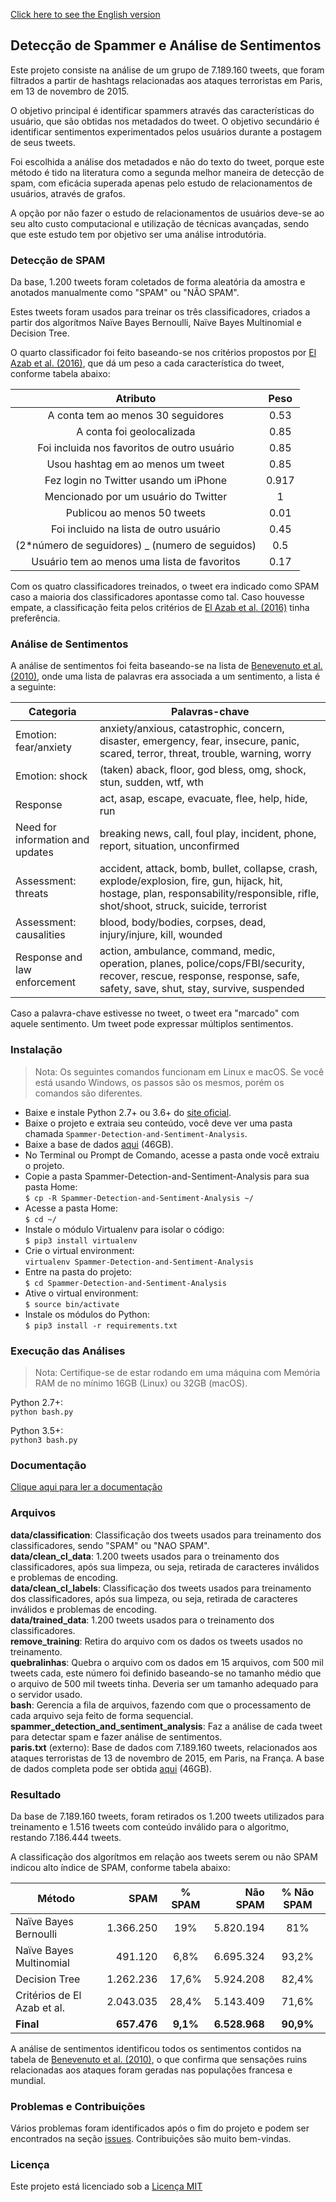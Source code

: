 [Click here to see the English version](README.md)

## Detecção de Spammer e Análise de Sentimentos

Este projeto consiste na análise de um grupo de 7.189.160 tweets, que foram filtrados a partir de hashtags relacionadas aos ataques terroristas em Paris, em 13 de novembro de 2015. 

O objetivo principal é identificar spammers através das características do usuário, que são obtidas nos metadados do tweet. O objetivo secundário é identificar sentimentos experimentados pelos usuários durante a postagem de seus tweets.

Foi escolhida a análise dos metadados e não do texto do tweet, porque este método é tido na literatura como a segunda melhor maneira de detecção de spam, com eficácia superada apenas pelo estudo de relacionamentos de usuários, através de grafos.

A opção por não fazer o estudo de relacionamentos de usuários deve-se ao seu alto custo computacional e utilização de técnicas avançadas, sendo que este estudo tem por objetivo ser uma análise introdutória.

### Detecção de SPAM

Da base, 1.200 tweets foram coletados de forma aleatória da amostra e anotados manualmente como "SPAM" ou "NÃO SPAM".

Estes tweets foram usados para treinar os três classificadores, criados a partir dos algorítmos Naïve Bayes Bernoulli, Naïve Bayes Multinomial e Decision Tree. 

O quarto classificador foi feito baseando-se nos critérios propostos por [El Azab et al. (2016)](http://waset.org/publications/10003176/fake-account-detection-in-twitter-based-on-minimum-weighted-feature-set), que dá um peso a cada característica do tweet, conforme tabela abaixo:

| Atributo                                         | Peso   |
| :----------------------------------------------: |:------:|
| A conta tem ao menos 30 seguidores               | 0.53   |
| A conta foi geolocalizada                        | 0.85   |
| Foi incluida nos favoritos de outro usuário      | 0.85   |
| Usou hashtag em ao menos um tweet                | 0.85   |
| Fez login no Twitter usando um iPhone            | 0.917  |
| Mencionado por um usuário do Twitter             | 1      |
| Publicou ao menos 50 tweets                      | 0.01   |
| Foi incluido na lista de outro usuário           | 0.45   |
| (2*número de seguidores) _ (numero de seguidos)  | 0.5    |
| Usuário tem ao menos uma lista de favoritos      | 0.17   |

Com os quatro classificadores treinados, o tweet era indicado como SPAM caso a maioria dos classificadores  apontasse como tal. Caso houvesse empate, a classificação feita pelos critérios de [El Azab et al. (2016)](http://waset.org/publications/10003176/fake-account-detection-in-twitter-based-on-minimum-weighted-feature-set) tinha preferência.

### Análise de Sentimentos

A análise de sentimentos foi feita baseando-se na lista de [Benevenuto et al. (2010)](http://www.decom.ufop.br/fabricio/download/ceas10.pdf), onde uma lista de palavras era associada a um sentimento, a lista é a seguinte:

| Categoria                        | Palavras-chave                                  |
| ---------------------------------| ------------------------------------------------|
| Emotion: fear/anxiety            | anxiety/anxious, catastrophic, concern, disaster, emergency, fear, insecure, panic, scared, terror, threat, trouble, warning, worry                 |
| Emotion: shock                   | (taken) aback, floor, god bless, omg, shock, stun, sudden, wtf, wth |
| Response                         | act, asap, escape, evacuate, flee, help, hide, run |
| Need for information and updates | breaking news, call, foul play, incident, phone, report, situation, unconfirmed |
| Assessment: threats              | accident, attack, bomb, bullet, collapse, crash, explode/explosion, fire, gun, hijack, hit, hostage, plan, responsability/responsible, rifle, shot/shoot, struck, suicide, terrorist |
| Assessment: causalities          | blood, body/bodies, corpses, dead, injury/injure, kill, wounded |
| Response and law enforcement     | action, ambulance, command, medic, operation, planes, police/cops/FBI/security, recover, rescue, response, response, safe, safety, save, shut, stay, survive, suspended |
  
Caso a palavra-chave estivesse no tweet, o tweet era "marcado" com aquele sentimento. Um tweet pode expressar múltiplos sentimentos.

### Instalação

> Nota: Os seguintes comandos funcionam em Linux e macOS. Se você está usando Windows, os passos são os mesmos, porém os comandos são diferentes.  

* Baixe e instale Python 2.7+ ou 3.6+ do [site oficial](https://www.python.org/downloads/).  
* Baixe o projeto e extraia seu conteúdo, você deve ver uma pasta chamada `Spammer-Detection-and-Sentiment-Analysis`.  
* Baixe a base de dados [aqui](https://mega.nz/#!s7RjwQoI!wGrWRxv-YTj8hLgIh1LZRl-kHfquIbUtrYi6H1VQB-0) (46GB).
* No Terminal ou Prompt de Comando, acesse a pasta onde você extraiu o projeto.  
* Copie a pasta Spammer-Detection-and-Sentiment-Analysis para sua pasta Home:  
```$ cp -R Spammer-Detection-and-Sentiment-Analysis ~/```  
* Acesse a pasta Home:  
```$ cd ~/```  
* Instale o módulo Virtualenv para isolar o código:  
```$ pip3 install virtualenv```  
* Crie o virtual environment:   
```virtualenv Spammer-Detection-and-Sentiment-Analysis```  
* Entre na pasta do projeto:  
```$ cd Spammer-Detection-and-Sentiment-Analysis```  
* Ative o virtual environment:  
```$ source bin/activate```  
* Instale os módulos do Python:  
```$ pip3 install -r requirements.txt``` 

### Execução das Análises
> Nota: Certifique-se de estar rodando em uma máquina com Memória RAM de no mínimo 16GB (Linux) ou 32GB (macOS).  

Python 2.7+:  
```python bash.py```  

Python 3.5+:  
```python3 bash.py```  

### Documentação

[Clique aqui para ler a documentação](DOCS_PT.md)

### Arquivos

**data/classification**: Classificação dos tweets usados para treinamento dos classificadores, sendo "SPAM" ou "NAO SPAM".   
**data/clean_cl_data**:  1.200 tweets usados para o treinamento dos classificadores, após sua limpeza, ou seja, retirada de caracteres inválidos e problemas de encoding.  
**data/clean_cl_labels**: Classificação dos tweets usados para treinamento dos classificadores, após sua limpeza, ou seja, retirada de caracteres inválidos e problemas de encoding.  
**data/trained_data**: 1.200 tweets usados para o treinamento dos classificadores.  
**remove_training**: Retira do arquivo com os dados os tweets usados no treinamento.    
**quebralinhas**: Quebra o arquivo com os dados em 15 arquivos, com 500 mil tweets cada, este número foi definido baseando-se no tamanho médio que o arquivo de 500 mil tweets tinha. Deveria ser um tamanho adequado para o servidor usado.  
**bash**: Gerencia a fila de arquivos, fazendo com que o processamento de cada arquivo seja feito de forma sequencial.  
**spammer_detection_and_sentiment_analysis**: Faz a análise de cada tweet para detectar spam e fazer análise de sentimentos.   
**paris.txt** (externo): Base de dados com 7.189.160 tweets, relacionados aos ataques terroristas de 13 de novembro de 2015, em Paris, na França. A base de dados completa pode ser obtida [aqui](https://mega.nz/#!s7RjwQoI!wGrWRxv-YTj8hLgIh1LZRl-kHfquIbUtrYi6H1VQB-0) (46GB).   

### Resultado

Da base de 7.189.160 tweets, foram retirados os 1.200 tweets utilizados para treinamento e 1.516 tweets com conteúdo inválido para o algoritmo, restando 7.186.444 tweets.

A classificação dos algorítmos em relação aos tweets serem ou não SPAM indicou alto índice de SPAM, conforme tabela abaixo:

| Método                       | SPAM        | % SPAM   | Não SPAM      | % Não SPAM |
| ---------------------------- | ----------: | :------: | ------------: | :--------: |
| Naïve Bayes Bernoulli        | 1.366.250   | 19%      | 5.820.194     | 81%        |
| Naïve Bayes Multinomial      | 491.120     | 6,8%     | 6.695.324     | 93,2%      |
| Decision Tree                | 1.262.236   | 17,6%    | 5.924.208     | 82,4%      |
| Critérios de El Azab et al.  | 2.043.035   | 28,4%    | 5.143.409     | 71,6%      |
| **Final**                    | **657.476** | **9,1%** | **6.528.968** | **90,9%**  |

A análise de sentimentos identificou todos os sentimentos contidos na tabela de [Benevenuto et al. (2010)](http://www.decom.ufop.br/fabricio/download/ceas10.pdf), o que confirma que sensações ruins relacionadas aos ataques foram geradas nas populações francesa e mundial.

### Problemas e Contribuições

Vários problemas foram identificados após o fim do projeto e podem ser encontrados na seção [issues](https://github.com/amirelemam/Spammer-Detection-and-Sentiment-Analysis/issues). Contribuições são muito bem-vindas.

### Licença

Este projeto está licenciado sob a [Licença MIT](LICENSE)
